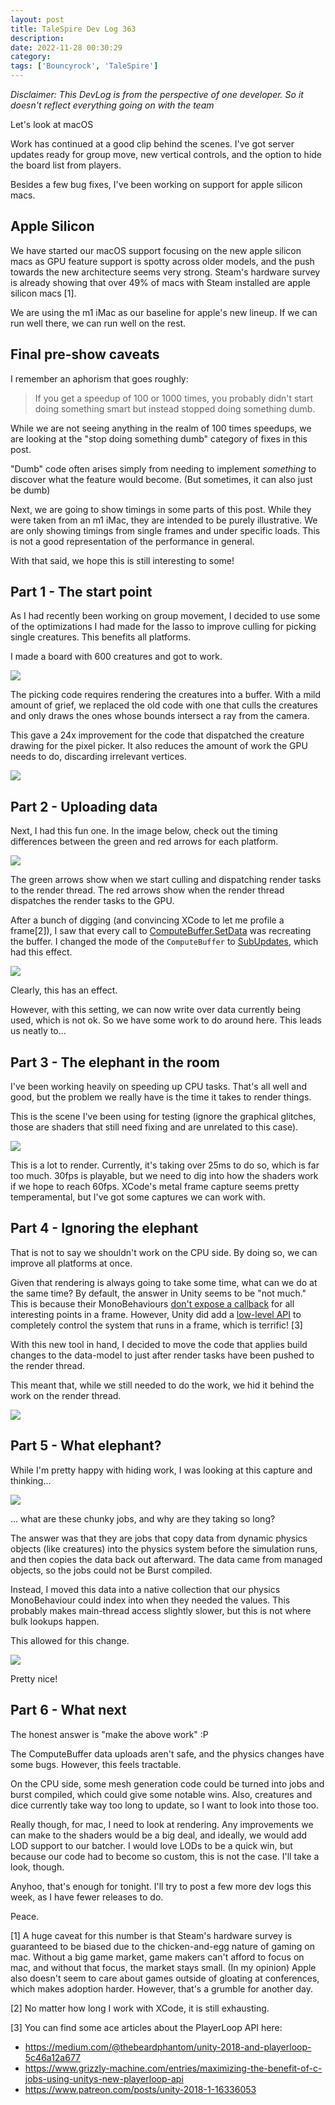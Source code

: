 ```yaml
---
layout: post
title: TaleSpire Dev Log 363
description:
date: 2022-11-28 00:30:29
category:
tags: ['Bouncyrock', 'TaleSpire']
---
```


*Disclaimer: This DevLog is from the perspective of one developer. So it doesn't reflect everything going on with the team*

Let's look at macOS

Work has continued at a good clip behind the scenes. I've got server updates ready for group move, new vertical controls, and the option to hide the board list from players.

Besides a few bug fixes, I've been working on support for apple silicon macs.

## Apple Silicon

We have started our macOS support focusing on the new apple silicon macs as GPU feature support is spotty across older models, and the push towards the new architecture seems very strong. Steam's hardware survey is already showing that over 49% of macs with Steam installed are apple silicon macs [1].

We are using the m1 iMac as our baseline for apple's new lineup. If we can run well there, we can run well on the rest.


## Final pre-show caveats

I remember an aphorism that goes roughly:

> If you get a speedup of 100 or 1000 times, you probably didn't start doing something smart but instead stopped doing something dumb.

While we are not seeing anything in the realm of 100 times speedups, we are looking at the "stop doing something dumb" category of fixes in this post.

"Dumb" code often arises simply from needing to implement *something* to discover what the feature would become. (But sometimes, it can also just be dumb)

Next, we are going to show timings in some parts of this post. While they were taken from an m1 iMac, they are intended to be purely illustrative. We are only showing timings from single frames and under specific loads. This is not a good representation of the performance in general.

With that said, we hope this is still interesting to some!


## Part 1 - The start point

As I had recently been working on group movement, I decided to use some of the optimizations I had made for the lasso to improve culling for picking single creatures. This benefits all platforms.

I made a board with 600 creatures and got to work.

![](/assets/images/macperf00.jpg)

The picking code requires rendering the creatures into a buffer. With a mild amount of grief, we replaced the old code with one that culls the creatures and only draws the ones whose bounds intersect a ray from the camera.

This gave a 24x improvement for the code that dispatched the creature drawing for the pixel picker. It also reduces the amount of work the GPU needs to do, discarding irrelevant vertices.

![](/assets/images/macperf01.jpg)


## Part 2 - Uploading data

Next, I had this fun one. In the image below, check out the timing differences between the green and red arrows for each platform.

![](/assets/images/macperf02.png)

The green arrows show when we start culling and dispatching render tasks to the render thread.
The red arrows show when the render thread dispatches the render tasks to the GPU.

After a bunch of digging (and convincing XCode to let me profile a frame[2]), I saw that every call to [ComputeBuffer.SetData](https://docs.unity3d.com/ScriptReference/ComputeBuffer.SetData.html) was recreating the buffer. I changed the mode of the `ComputeBuffer` to [SubUpdates](https://docs.unity3d.com/ScriptReference/ComputeBufferMode.SubUpdates.html), which had this effect.

![](/assets/images/macperf03.jpg)

Clearly, this has an effect.

However, with this setting, we can now write over data currently being used, which is not ok. So we have some work to do around here. This leads us neatly to...


## Part 3 - The elephant in the room

I've been working heavily on speeding up CPU tasks. That's all well and good, but the problem we really have is the time it takes to render things.

This is the scene I've been using for testing (ignore the graphical glitches, those are shaders that still need fixing and are unrelated to this case).

![](/assets/images/macPerf04.png)

This is a lot to render. Currently, it's taking over 25ms to do so, which is far too much. 30fps is playable, but we need to dig into how the shaders work if we hope to reach 60fps. XCode's metal frame capture seems pretty temperamental, but I've got some captures we can work with.


## Part 4 - Ignoring the elephant

That is not to say we shouldn't work on the CPU side. By doing so, we can improve all platforms at once.

Given that rendering is always going to take some time, what can we do at the same time? By default, the answer in Unity seems to be "not much." This is because their MonoBehaviours [don't expose a callback](https://docs.unity3d.com/Manual/ExecutionOrder.html) for all interesting points in a frame. However, Unity did add a [low-level API](https://docs.unity3d.com/ScriptReference/LowLevel.PlayerLoop.html) to completely control the system that runs in a frame, which is terrific! [3]

With this new tool in hand, I decided to move the code that applies build changes to the data-model to just after render tasks have been pushed to the render thread.

This meant that, while we still needed to do the work, we hid it behind the work on the render thread.

![](/assets/images/macPerf04.png)


## Part 5 - What elephant?

While I'm pretty happy with hiding work, I was looking at this capture and thinking...

![](/assets/images/macPerf06.png)

... what are these chunky jobs, and why are they taking so long?

The answer was that they are jobs that copy data from dynamic physics objects (like creatures) into the physics system before the simulation runs, and then copies the data back out afterward. The data came from managed objects, so the jobs could not be Burst compiled.

Instead, I moved this data into a native collection that our physics MonoBehaviour could index into when they needed the values. This probably makes main-thread access slightly slower, but this is not where bulk lookups happen.

This allowed for this change.

![](/assets/images/macPerf07.png)

Pretty nice!


## Part 6 - What next

The honest answer is "make the above work" :P

The ComputeBuffer data uploads aren't safe, and the physics changes have some bugs. However, this feels tractable.

On the CPU side, some mesh generation code could be turned into jobs and burst compiled, which could give some notable wins. Also, creatures and dice currently take way too long to update, so I want to look into those too.

Really though, for mac, I need to look at rendering. Any improvements we can make to the shaders would be a big deal, and ideally, we would add LOD support to our batcher. I would love LODs to be a quick win, but because our code had to become so custom, this is not the case. I'll take a look, though.

Anyhoo, that's enough for tonight. I'll try to post a few more dev logs this week, as I have fewer releases to do.

Peace.



[1] A huge caveat for this number is that Steam's hardware survey is guaranteed to be biased due to the chicken-and-egg nature of gaming on mac. Without a big game market, game makers can't afford to focus on mac, and without that focus, the market stays small. (In my opinion) Apple also doesn't seem to care about games outside of gloating at conferences, which makes adoption harder. However, that's a grumble for another day.

[2] No matter how long I work with XCode, it is still exhausting.

[3] You can find some ace articles about the PlayerLoop API here:

- https://medium.com/@thebeardphantom/unity-2018-and-playerloop-5c46a12a677
- https://www.grizzly-machine.com/entries/maximizing-the-benefit-of-c-jobs-using-unitys-new-playerloop-api
- https://www.patreon.com/posts/unity-2018-1-16336053
